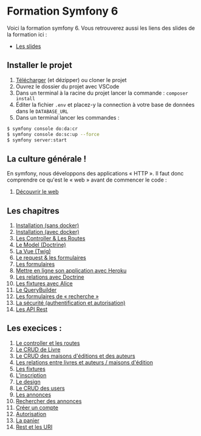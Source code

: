# Formation Symfony 6

Voici la formation symfony 6. Vous retrouverez aussi les liens des slides de la formation
ici :

- [Les slides](https://slides.com/davidjegat-1/sf5-training-foundation/fullscreen)

## Installer le projet

1. [Télécharger](https://github.com/Djeg/formation-symfony/archive/refs/heads/session/20-03-23/24-03-23.zip) (et dézipper) ou cloner le projet
2. Ouvrez le dossier du projet avec VSCode
3. Dans un terminal à la racine du projet lancer la commande : `composer install`
4. Éditer la fichier `.env` et placez-y la connection à votre base de données dans le `DATABASE_URL`
5. Dans un terminal lancer les commandes :

```bash
$ symfony console do:da:cr
$ symfony console do:sc:up --force
$ symfony server:start
```

## La culture générale !

En symfony, nous développons des applications « HTTP ». Il faut donc comprendre ce qu'est le « web »
avant de commencer le code :

1. [Découvrir le web](./assets/cours/web.md)

## Les chapitres

1. [Installation (sans docker)](./assets/cours/installation.md)
2. [Installation (avec docker)](./assets/cours/installation-docker.md)
3. [Les Controller & Les Routes](./assets/cours/controller-et-routes.md)
4. [Le Model (Doctrine)](./assets/cours/doctrine.md)
5. [La Vue (Twig)](./assets/cours/view.md)
6. [Le request & les formulaires](./assets/cours/request-form.md)
7. [Les formulaires](./assets/cours/form.md)
8. [Mettre en ligne son application avec Heroku](./assets/cours/online.md)
9. [Les relations avec Doctrine](./assets/cours/relations.md)
10. [Les fixtures avec Alice](./assets/cours/fixtures.md)
11. [Le QueryBuilder](./assets/cours/query-builder.md)
12. [Les formulaires de « recherche »](./assets/cours/search-form.md)
13. [La sécurité (authentification et autorisation)](./assets/cours/security.md)
14. [Les API Rest](./assets/cours/api-rest.md)

## Les execices :

1. [Le controller et les routes](./assets/exos/controller.md)
2. [Le CRUD de Livre](./assets/exos/crud-book.md)
3. [Le CRUD des maisons d'éditions et des auteurs](./assets/exos/crud-edition-author.md)
4. [Les relations entre livres et auteurs / maisons d'édition](./assets/exos/relations.md)
5. [Les fixtures](./assets/exos/fixtures.md)
6. [L'inscription](./assets/exos/inscription.md)
6. [Le design](./assets/exos/le-design.md)
7. [Le CRUD des users](./assets/exos/crud-user.md)
8. [Les annonces](./assets/exos/les-annonces.md)
9. [Rechercher des annonces](./assets/exos/search-form.md)
10. [Créer un compte](./assets/exos/account.md)
11. [Autorisation](./assets/exos/authorization.md)
12. [La panier](./assets/exos/cart.md)
13. [Rest et les URI](./assets/exos/rest.md)
